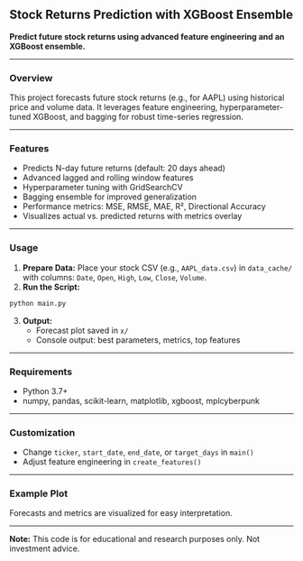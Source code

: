 ## Stock Returns Prediction with XGBoost Ensemble

**Predict future stock returns using advanced feature engineering and an XGBoost ensemble.**

---

### **Overview**

This project forecasts future stock returns (e.g., for AAPL) using historical price and volume data. It leverages feature engineering, hyperparameter-tuned XGBoost, and bagging for robust time-series regression.

---

### **Features**

- Predicts N-day future returns (default: 20 days ahead)
- Advanced lagged and rolling window features
- Hyperparameter tuning with GridSearchCV
- Bagging ensemble for improved generalization
- Performance metrics: MSE, RMSE, MAE, R², Directional Accuracy
- Visualizes actual vs. predicted returns with metrics overlay

---

### **Usage**

1. **Prepare Data:**
Place your stock CSV (e.g., `AAPL_data.csv`) in `data_cache/` with columns: `Date`, `Open`, `High`, `Low`, `Close`, `Volume`.
2. **Run the Script:**

```bash
python main.py
```

3. **Output:**
    - Forecast plot saved in `x/`
    - Console output: best parameters, metrics, top features

---

### **Requirements**

- Python 3.7+
- numpy, pandas, scikit-learn, matplotlib, xgboost, mplcyberpunk

---

### **Customization**

- Change `ticker`, `start_date`, `end_date`, or `target_days` in `main()`
- Adjust feature engineering in `create_features()`

---

### **Example Plot**

Forecasts and metrics are visualized for easy interpretation.

---

**Note:** This code is for educational and research purposes only. Not investment advice.
